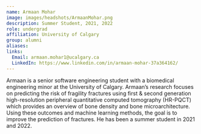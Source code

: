 ```yaml
---
name: Armaan Mohar
image: images/headshots/ArmaanMohar.png
description: Summer Student, 2021, 2022
role: undergrad
affiliation: University of Calgary
group: alumni
aliases: 
links:
  Email: armaan.mohar1@ucalgary.ca
  LinkedIn: https://www.linkedin.com/in/armaan-mohar-37a364162/
---
```


Armaan is a senior software engineering student with a biomedical engineering minor at the University of Calgary. 
Armaan’s research focuses on predicting the risk of fragility fractures using first & second generation 
high-resolution peripheral quantitative computed tomography (HR-PQCT) which provides an overview of bone 
density and bone microarchitecture. Using these outcomes and machine learning methods, the goal is to 
improve the prediction of fractures. He has been a summer student in 2021 and 2022.